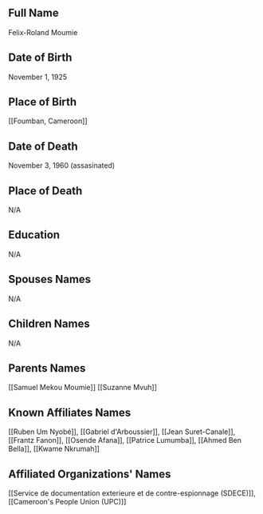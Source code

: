 ## Full Name
Felix-Roland Moumie

## Date of Birth
November 1, 1925

## Place of Birth
[[Foumban, Cameroon]]

## Date of Death
November 3, 1960 (assasinated)

## Place of Death
N/A

## Education
N/A

## Spouses Names
N/A

## Children Names
N/A

## Parents Names
[[Samuel Mekou Moumie]]
[[Suzanne Mvuh]]

## Known Affiliates Names
[[Ruben Um Nyobé]], [[Gabriel d'Arboussier]], [[Jean Suret-Canale]], [[Frantz Fanon]], [[Osende Afana]], [[Patrice Lumumba]], [[Ahmed Ben Bella]], [[Kwame Nkrumah]]

## Affiliated Organizations' Names
[[Service de documentation exterieure et de contre-espionnage (SDECE)]], [[Cameroon's People Union (UPC)]]

